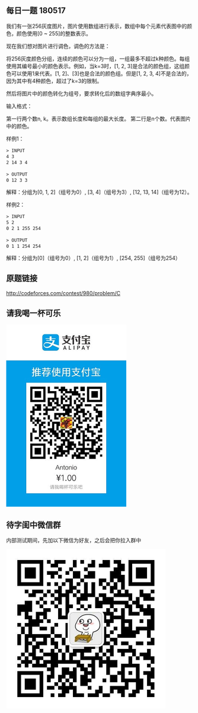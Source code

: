 ## 每日一题 180517

我们有一张256灰度图片，图片使用数组进行表示，数组中每个元素代表图中的颜色，颜色使用[0 ~ 255]的整数表示。

现在我们想对图片进行调色，调色的方法是：

将256灰度颜色分组，连续的颜色可以分为一组，一组最多不超过k种颜色。每组使用其编号最小的颜色表示。例如，当k=3时，[1, 2, 3]是合法的颜色组，这组颜色可以使用1来代表。[1, 2]、[3]也是合法的颜色组。但是[1, 2, 3, 4]不是合法的，因为其中有4种颜色，超过了k=3的限制。

然后将图片中的颜色转化为组号，要求转化后的数组字典序最小。

输入格式：

第一行两个数n, k。表示数组长度和每组的最大长度。
第二行是n个数。代表图片中的颜色。

样例1：

```
> INPUT
4 3
2 14 3 4

> OUTPUT
0 12 3 3
```

解释：分组为[0, 1, 2]（组号为0）, [3, 4]（组号为3）, [12, 13, 14]（组号为12）。

样例2：

```
> INPUT
5 2
0 2 1 255 254

> OUTPUT
0 1 1 254 254
```

解释：分组为[0]（组号为0）, [1, 2]（组号为1）, [254, 255]（组号为254）

## 原题链接

http://codeforces.com/contest/980/problem/C

## 请我喝一杯可乐

![](https://raw.githubusercontent.com/Inapt19/Resource/master/bonus_QR.jpg)

## 待字闺中微信群

内部测试期间，先加以下微信为好友，之后会把你拉入群中

![](https://raw.githubusercontent.com/Inapt19/Resource/master/wechat_QR.jpg)
